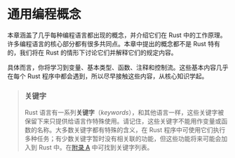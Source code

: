 # 通用编程概念

本章涵盖了几乎每种编程语言都出现的概念，并介绍它们在 Rust 中的工作原理。许多编程语言的核心部分都有很多共同点。本章中提出的概念都不是 Rust 特有的，我们将在 Rust 的情形下讨论它们并解释它们的规定内容。

具体而言，你将学习到变量、基本类型、函数、注释和控制流。这些基本内容几乎在每个 Rust 程序中都会遇到，所以尽早接触这些内容，从核心知识学起。

> ### 关键字
>
> Rust 语言有一系列**关键字**（*keywords*），和其他语言一样，这些关键字被保留下来只提供给语言作特殊使用。请记住，这些关键字不能用作变量或函数的名称。大多数关键字都有特殊的含义，在 Rust 程序中可使用它们执行多种任务；有少数关键字暂时没有相关联的功能，但这些功能将来可能会加入到 Rust 中。在[附录 A][appendix_a] 中可找到关键字列表。

[appendix_a]: appendix-01-keywords.md
